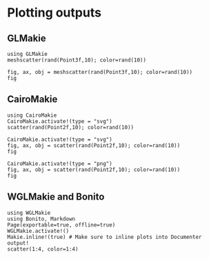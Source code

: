 # Plotting outputs

## GLMakie

````@example GLMakie
using GLMakie
meshscatter(rand(Point3f,10); color=rand(10))
````

````@example GLMakie
fig, ax, obj = meshscatter(rand(Point3f,10); color=rand(10))
fig
````

## CairoMakie

````@example CairoMakie
using CairoMakie
CairoMakie.activate!(type = "svg")
scatter(rand(Point2f,10); color=rand(10))
````


````@example CairoMakie
CairoMakie.activate!(type = "svg")
fig, ax, obj = scatter(rand(Point2f,10); color=rand(10))
fig
````

````@example CairoMakie
CairoMakie.activate!(type = "png")
fig, ax, obj = scatter(rand(Point2f,10); color=rand(10))
fig
````

## WGLMakie and Bonito

````@example bonito
using WGLMakie
using Bonito, Markdown
Page(exportable=true, offline=true)
WGLMakie.activate!()
Makie.inline!(true) # Make sure to inline plots into Documenter output!
scatter(1:4, color=1:4)
````
